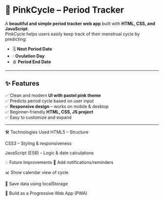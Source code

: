 # 🌸 PinkCycle – Period Tracker  

A **beautiful and simple period tracker web app** built with **HTML, CSS, and JavaScript**.  
PinkCycle helps users easily keep track of their menstrual cycle by predicting:  

- 🗓️ **Next Period Date**  
- 💧 **Ovulation Day**  
- 🩸 **Period End Date**  

---

## ✨ Features  
✅ Clean and modern **UI with pastel pink theme**  
✅ Predicts period cycle based on user input  
✅ **Responsive design** – works on mobile & desktop  
✅ Beginner-friendly **HTML, CSS, JS project**  
✅ Easy to customize and expand  

---

🛠️ Technologies Used
HTML5 – Structure

CSS3 – Styling & responsiveness

JavaScript (ES6) – Logic & date calculations

💡 Future Improvements
🔔 Add notifications/reminders

📊 Show calendar view of cycle

💖 Save data using localStorage

📱 Build as a Progressive Web App (PWA)



